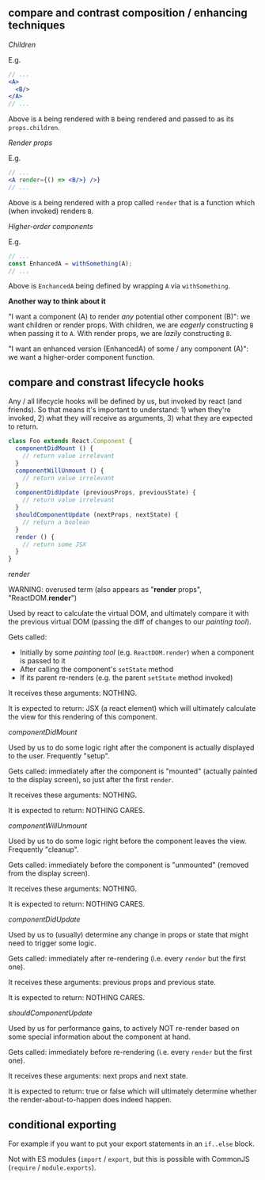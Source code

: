 ## compare and contrast composition / enhancing techniques

*Children*

E.g.

```jsx
// ...
<A>
  <B/>
</A>
// ...
```

Above is `A` being rendered with `B` being rendered and passed to as its `props.children`.

*Render props*

E.g.

```jsx
// ...
<A render={() => <B/>} />}
// ...
```

Above is `A` being rendered with a prop called `render` that is a function which (when invoked) renders `B`.

*Higher-order components*

E.g.

```jsx
// ...
const EnhancedA = withSomething(A);
// ...
```

Above is `EnchancedA` being defined by wrapping `A` via `withSomething`.

**Another way to think about it**

"I want a component (A) to render *any* potential other component (B)": we want children or render props. With children, we are *eagerly* constructing `B` when passing it to `A`. With render props, we are *lazily* constructing `B`.

"I want an enhanced version (EnhancedA) of some / any component (A)": we want a higher-order component function.

## compare and constrast lifecycle hooks

Any / all lifecycle hooks will be defined by us, but invoked by react (and friends). So that means it's important to understand: 1) when they're invoked, 2) what they will receive as arguments, 3) what they are expected to return.

```jsx
class Foo extends React.Component {
  componentDidMount () {
    // return value irrelevant
  }
  componentWillUnmount () {
    // return value irrelevant
  }
  componentDidUpdate (previousProps, previousState) {
    // return value irrelevant
  }
  shouldComponentUpdate (nextProps, nextState) {
    // return a boolean
  }
  render () {
    // return some JSX
  }
}
```

*render*

WARNING: overused term (also appears as "**render** props", "ReactDOM.**render**")

Used by react to calculate the virtual DOM, and ultimately compare it with the previous virtual DOM (passing the diff of changes to our *painting tool*).

Gets called:

- Initially by some *painting tool* (e.g. `ReactDOM.render`) when a component is passed to it
- After calling the component's `setState` method
- If its parent re-renders (e.g. the parent `setState` method invoked)

It receives these arguments: NOTHING.

It is expected to return: JSX (a react element) which will ultimately calculate the view for this rendering of this component.

*componentDidMount*

Used by us to do some logic right after the component is actually displayed to the user. Frequently "setup".

Gets called: immediately after the component is "mounted" (actually painted to the display screen), so just after the first `render`.

It receives these arguments: NOTHING.

It is expected to return: NOTHING CARES.

*componentWillUnmount*

Used by us to do some logic right before the component leaves the view. Frequently "cleanup".

Gets called: immediately before the component is "unmounted" (removed from the display screen).

It receives these arguments: NOTHING.

It is expected to return: NOTHING CARES.

*componentDidUpdate*

Used by us to (usually) determine any change in props or state that might need to trigger some logic.

Gets called: immediately after re-rendering (i.e. every `render` but the first one).

It receives these arguments: previous props and previous state.

It is expected to return: NOTHING CARES.

*shouldComponentUpdate*

Used by us for performance gains, to actively NOT re-render based on some special information about the component at hand.

Gets called: immediately before re-rendering (i.e. every `render` but the first one).

It receives these arguments: next props and next state.

It is expected to return: true or false which will ultimately determine whether the render-about-to-happen does indeed happen.

## conditional exporting

For example if you want to put your export statements in an `if..else` block.

Not with ES modules (`import` / `export`, but this is possible with CommonJS (`require` / `module.exports`).
